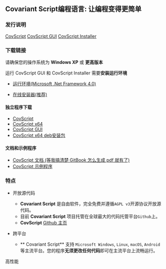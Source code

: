 ## Covariant Script编程语言: 让编程变得更简单

### 发行说明
[CovScript](https://github.com/covscript/covscript/releases/latest)
[CovScript GUI](https://github.com/covscript/covscript-gui/releases/latest)
[CovScript Installer](https://github.com/covscript/covscript-installer/releases/latest)

### 下载链接
请确保您的操作系统为 **Windows XP** 或 **更高版本**

运行 CovScript GUI 和 CovScript Installer 需要**安装运行环境**

* [运行环境(Microsoft .Net Framework 4.0)](https://gitee.com/mikecovlee/covscript-source/raw/master/dotNetFx40_Full_x86_x64.exe)

* [在线安装器(推荐)](https://gitee.com/mikecovlee/covscript-source/raw/master/cs_inst.exe)

#### 独立程序下载
* [CovScript](https://gitee.com/mikecovlee/covscript-source/raw/master/build.7z)
* [CovScript x64](https://gitee.com/mikecovlee/covscript-source/raw/master/build_x64.7z)
* [CovScript GUI](https://gitee.com/mikecovlee/covscript-source/raw/master/cs_gui.exe)
* [CovScript x64 deb安装包](https://gitee.com/mikecovlee/covscript-source/raw/master/covscript-amd64.deb)

#### 文档和示例程序
* [CovScript 文档 (等我搞清楚 GitBook 怎么生成 pdf 就有了)]()
* [CovScript 示例程序](https://gitee.com/mikecovlee/covscript-source/raw/master/cs_examples.zip)

### 特点
* 开放源代码
    * **Covariant Script** 是自由软件，完全免费并遵循`AGPL v3`开源协议开放源代码。
    * 目前 **Covariant Script** 项目托管在全球最大的代码托管平台`Github`上。
    * **CovScript** [Github 主页](https://github.com/covscript/covscript)

* 跨平台
    * ** Covariant Script** 支持 `Microsoft Windows`, `Linux`, `macOS`, `Android` 等主流平台。您的程序**无须更改任何代码**即可在主流平台上流畅运行。

高性能